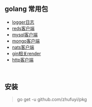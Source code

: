 ## golang 常用包

- [logger日志](./logger)
- [reds客户端](./redis)
- [mysql客户端](./mysql)
- [mongo客户端](./mongo)
- [nats客户端](./nats)
- [gin相关render](./render)
- [http客户端](./gohttp)

<br>

## 安装

> go get -u github.com/zhufuyi/pkg
